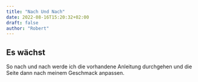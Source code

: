 ```yaml
---
title: "Nach Und Nach"
date: 2022-08-16T15:20:32+02:00
draft: false
author: "Robert"
---
```


## Es wächst

So nach und nach werde ich die vorhandene Anleitung durchgehen und die Seite dann nach meinem Geschmack anpassen.
